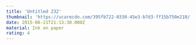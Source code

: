 ```yaml
---
title: 'Untitled 232'
thumbnail: 'https://ucarecdn.com/395fb722-0330-45e3-b7d3-ff15b750e210/'
date: 2015-06-21T21:13:30.000Z
material: Ink on paper
rating: 4
---
```

